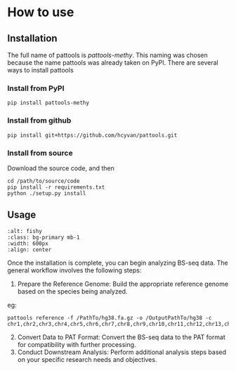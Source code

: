 # How to use
## Installation
The full name of pattools is *pattools-methy*. This naming was chosen because the name pattools was already 
taken on PyPI. There are several ways to install pattools
### Install from PyPI
```
pip install pattools-methy
```
### Install from github
```
pip install git+https://github.com/hcyvan/pattools.git
```
### Install from source
Download the source code, and then
```
cd /path/to/source/code
pip install -r requirements.txt
python ./setup.py install
```
## Usage

```{image} image/usage.png
:alt: fishy
:class: bg-primary mb-1
:width: 600px
:align: center
```

Once the installation is complete, you can begin analyzing BS-seq data. 
The general workflow involves the following steps:

1. Prepare the Reference Genome: Build the appropriate reference genome based on the species being analyzed.

eg:
```
pattools reference -f /PathTo/hg38.fa.gz -o /OutputPathTo/hg38 -c chr1,chr2,chr3,chr4,chr5,chr6,chr7,chr8,chr9,chr10,chr11,chr12,chr13,chr14,chr15,chr16,chr17,chr18,chr19,chr20,chr21,chr22,chrX,chrY,chrM
```
2. Convert Data to PAT Format: Convert the BS-seq data to the PAT format for compatibility with further processing.
3. Conduct Downstream Analysis: Perform additional analysis steps based on your specific research needs and objectives.
